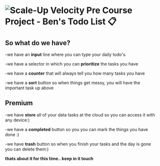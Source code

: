 # ![Scale-Up Velocity](./readme-files/logo-main.png) Pre Course Project - Ben's Todo List 📋

## So what do we have?

-we have an **input** line where you can type your daily todo's.

-we have a selector in which you can **prioritize** the tasks you have

-we have a **counter** that will always tell you how many tasks you have

-we have a **sort** button so when things get messy, you will have the important task up above

## Premium

-we have **store** all of your data tasks at the cloud so you can access it with any device:)

-we have a **completed** button so you you can mark the things you have done :)

-we have **trash** button so when you finish your tasks and the day is gone you can delete them:)

**thats about it for this time.. keep in it touch**
